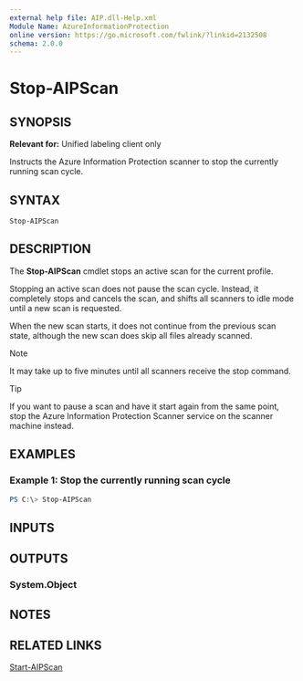 ```yaml
---
external help file: AIP.dll-Help.xml
Module Name: AzureInformationProtection
online version: https://go.microsoft.com/fwlink/?linkid=2132508
schema: 2.0.0
---
```


# Stop-AIPScan

## SYNOPSIS
**Relevant for:** Unified labeling client only

Instructs the Azure Information Protection scanner to stop the currently running scan cycle.

## SYNTAX
```
Stop-AIPScan
```

## DESCRIPTION
The **Stop-AIPScan** cmdlet stops an active scan for the current profile.

Stopping an active scan does not pause the scan cycle. Instead, it completely stops and cancels the scan, and shifts all scanners to idle mode until a new scan is requested.

When the new scan starts, it does not continue from the previous scan state, although the new scan does skip all files already scanned.

> [!NOTE]
> It may take up to five minutes until all scanners receive the stop command.

> [!TIP]
> If you want to pause a scan and have it start again from the same point, stop the Azure Information Protection Scanner service on the scanner machine instead.
> 
## EXAMPLES

### Example 1: Stop the currently running scan cycle
```PowerShell
PS C:\> Stop-AIPScan
```

## INPUTS

## OUTPUTS

### System.Object

## NOTES

## RELATED LINKS
[Start-AIPScan](Start-AIPScan.md)